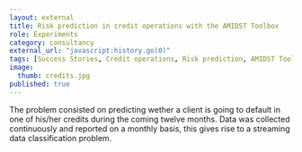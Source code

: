 ```yaml
---
layout: external
title: Risk prediction in credit operations with the AMIDST Toolbox
role: Experiments
category: consultancy
external_url: "javascript:history.go(0)"
tags: [Success Stories, Credit operations, Risk prediction, AMIDST Toolbox]
image:
  thumb: credits.jpg
published: true
---
```


The problem consisted on predicting wether a client is going to default in one of his/her credits during the coming twelve months. Data was collected continuously and reported on a monthly basis, this gives rise to a streaming data classification problem.